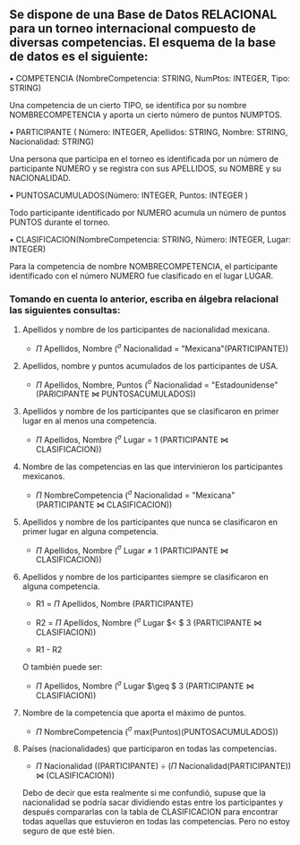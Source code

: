 ## Se dispone de una Base de Datos RELACIONAL para un torneo internacional compuesto de diversas competencias. El esquema de la base de datos es el siguiente:

• COMPETENCIA (NombreCompetencia: STRING, NumPtos: INTEGER, Tipo: STRING)

Una competencia de un cierto TIPO, se identifica por su nombre NOMBRECOMPETENCIA y aporta un cierto número de puntos NUMPTOS.


• PARTICIPANTE ( Número: INTEGER, Apellidos: STRING, Nombre: STRING, Nacionalidad: STRING)

Una persona que participa en el torneo es identificada por un número de participante NUMERO y se registra con sus APELLIDOS, su NOMBRE y su NACIONALIDAD.


• PUNTOSACUMULADOS(Número: INTEGER, Puntos: INTEGER )

Todo participante identificado por NUMERO acumula un número de puntos PUNTOS durante el torneo.


• CLASIFICACION(NombreCompetencia: STRING, Número: INTEGER, Lugar: INTEGER)

Para la competencia de nombre NOMBRECOMPETENCIA, el participante identificado con el número NUMERO fue clasificado en el lugar LUGAR.

### Tomando en cuenta lo anterior, escriba en álgebra relacional las siguientes consultas:

1. Apellidos y nombre de los participantes de nacionalidad mexicana.
    
    - $\Pi$ Apellidos, Nombre ($^\sigma$ Nacionalidad = "Mexicana"(PARTICIPANTE))

2. Apellidos, nombre y puntos acumulados de los participantes de USA.

    - $\Pi$ Apellidos, Nombre, Puntos ($^\sigma$ Nacionalidad = "Estadounidense" (PARICIPANTE $\bowtie$ PUNTOSACUMULADOS))

3. Apellidos y nombre de los participantes que se clasificaron en primer lugar en al menos una competencia.

    - $\Pi$ Apellidos, Nombre ($^\sigma$ Lugar = 1 (PARTICIPANTE $\bowtie$ CLASIFICACION))

4. Nombre de las competencias en las que intervinieron los participantes mexicanos.

    - $\Pi$ NombreCompetencia ($^\sigma$ Nacionalidad = "Mexicana" (PARTICIPANTE $\bowtie$ CLASIFICACION))

5. Apellidos y nombre de los participantes que nunca se clasificaron en primer lugar en alguna competencia.

    - $\Pi$ Apellidos, Nombre ($^\sigma$ Lugar $\not =$ 1 (PARTICIPANTE $\bowtie$ CLASIFICACION))

6. Apellidos y nombre de los participantes siempre se clasificaron en alguna competencia.

    - R1 = $\Pi$ Apellidos, Nombre (PARTICIPANTE)

    - R2 = $\Pi$ Apellidos, Nombre ($^\sigma$ Lugar $< $ 3 (PARTICIPANTE $\bowtie$ CLASIFIACION))

    - R1 - R2

    O también puede ser:

    -  $\Pi$ Apellidos, Nombre ($^\sigma$ Lugar $\geq $ 3 (PARTICIPANTE $\bowtie$ CLASIFIACION))


7. Nombre de la competencia que aporta el máximo de puntos.

    - $\Pi$ NombreCompetencia ($^\sigma$ max(Puntos)(PUNTOSACUMULADOS))

8. Países (nacionalidades) que participaron en todas las competencias.

    - $\Pi$ Nacionalidad ((PARTICIPANTE) $\div$ ($\Pi$ Nacionalidad(PARTICIPANTE)) $\bowtie$ (CLASIFICACION))

    Debo de decir que esta realmente si me confundió, supuse que la nacionalidad se podría sacar dividiendo estas entre los participantes y después compararlas con la tabla de CLASIFICACION para encontrar todas aquellas que estuvieron en todas las competencias. Pero no estoy seguro de que esté bien.